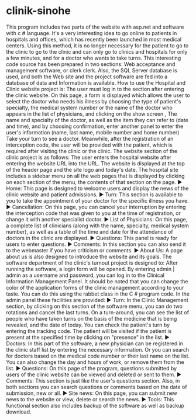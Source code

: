 # clinik-sinohe
This program includes two parts of the website with asp.net and software with c # language.
It's a very interesting idea to go online to patients in hospitals and offices, which has recently been launched in most medical centers.
Using this method, it is no longer necessary for the patient to go to the clinic to go to the clinic and can only go to clinics and hospitals for only a few minutes, and for a doctor who wants to take turns.
This interesting code source has been prepared in two sections: Web acceptance and management software, or clerk clerk. Also, the SQL Server database is used, and both the Web site and the project software are fed into a database of data and Information is available.
How to use the Hospital and Clinic website project is:
The user must log in to the section after entering the clinic website. On this page, a form is displayed which allows the user to select the doctor who needs his illness by choosing the type of patient's specialty, the medical system number or the name of the doctor who appears in the list of physicians, and clicking on the show screen , The name and specialty of the doctor, as well as the item they can refer to (date and time), and by choosing confirmation, enter another panel to enter the user's information (name, last name, mobile number and home number) Take your turn to see a doctor. Meanwhile, after the registration of an interception code, the user will be provided with the patient, which is required after visiting the clinic or the clinic.
The website section of the clinic project is as follows:
The user enters the hospital website after entering the website URL into the URL. The website is displayed at the top of the header page and the site logo and today's date. The hospital site includes a sidebar menu on all the web pages that is displayed by clicking on each section of the menu, the contents of that section on the page.
► Home: This page is designed to welcome users and display the news of the clinic website and patient admissions.
► Turn: This section is available to you to take the appointment of your doctor for the specific illness you have.
► Cancellation: On this page, you can cancel your interruption by entering the interception code that was given to you at the time of registration, or change it with another specialist doctor.
► List of Physicians: On this page, a complete list of clinicians (along with the name, specialty, medical system number), as well as a table of the time and date for the attendance of doctors in the clinic are displayed.
► Questions: This panel is ready for users to enter questions.
► Comments: In this section you can also send it to the webmaster if you have criticism or comments.
► About Us: A page about us is also designed to introduce the website and its goals.
The software department of the clinic's turnout project is designed to:
After running the software, a login form will be opened. By entering admin | admin as a username and password, you can log in to the Clinical Information Management Panel. It should be noted that you can change the color of the application forms of the clinic management according to your taste. You can do this using the rabbet class in the C # program code.
 In the admin panel these facilities are provided:
► Turn: In the Clinic Management section, by clicking on this section of the software menu, you can do two rotations and cancel the last turns. On a turn-around, you can see the list of people who have taken turns on the basis of the medicine that is being revealed, and the date of today. You can check the patient's turn by entering the tracking code. The patient will be visited if the patient is present at the specified time by clicking on "presence" in the list.
► Doctors: In this part of the software, a new physician can be registered in the clinic staff list by entering the necessary information. Or you can search for doctors based on the medical code number or their last name on the list. You can also change the day and hours of work, or remove them from the list.
► Questions: On this page of the program, questions submitted by users of the clinic website can be viewed and deleted or sent to them.
► Comments: This section is just like the user's questions section. Also, in both sections you can search questions or comments based on the date of submission, new or all.
► Site news: On this page, you can submit new news to the website or view, delete or search the news.
► Tools: This functional section also includes backup of the software as well as backup download.

